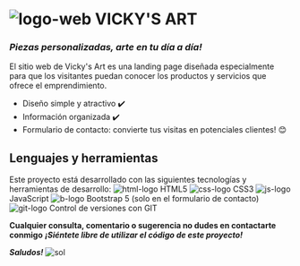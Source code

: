 # ![logo-web](https://img.icons8.com/fluency/35/000000/paint.png) VICKY'S ART
### _Piezas personalizadas, arte en tu día a día!_ 

El sitio web de Vicky's Art es una landing page diseñada especialmente para que los visitantes puedan conocer los productos y servicios que ofrece el emprendimiento.

- Diseño simple y atractivo ✔️
- Información organizada ✔️
- Formulario de contacto: convierte tus visitas en potenciales clientes! 😊

## Lenguajes y herramientas

Este proyecto está desarrollado con las siguientes tecnologías y herramientas de desarrollo:
![html-logo](https://img.icons8.com/color/25/000000/html-5--v1.png) HTML5
![css-logo](https://img.icons8.com/color/25/000000/css3.png) CSS3
![js-logo](https://img.icons8.com/color/25/000000/javascript--v1.png) JavaScript
![b-logo](https://img.icons8.com/color/25/000000/bootstrap.png) Bootstrap 5 (solo en el formulario de contacto)
![git-logo](https://img.icons8.com/color/25/000000/git.png) Control de versiones con GIT


**Cualquier consulta, comentario o sugerencia no dudes en contactarte conmigo**
**_¡Siéntete libre de utilizar el código de este proyecto!_**

**_Saludos!_** 
![sol](https://img.icons8.com/doodle/48/000000/sun--v1.png)